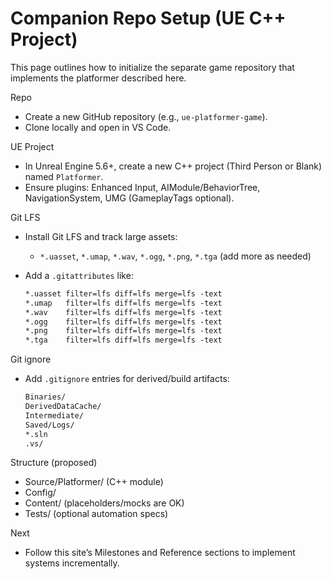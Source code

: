 # Companion Repo Setup (UE C++ Project)

This page outlines how to initialize the separate game repository that implements the platformer described here.

Repo

- Create a new GitHub repository (e.g., `ue-platformer-game`).
- Clone locally and open in VS Code.

UE Project

- In Unreal Engine 5.6+, create a new C++ project (Third Person or Blank) named `Platformer`.
- Ensure plugins: Enhanced Input, AIModule/BehaviorTree, NavigationSystem, UMG (GameplayTags optional).

Git LFS

- Install Git LFS and track large assets:
  - `*.uasset`, `*.umap`, `*.wav`, `*.ogg`, `*.png`, `*.tga` (add more as needed)
- Add a `.gitattributes` like:

  ```txt
  *.uasset filter=lfs diff=lfs merge=lfs -text
  *.umap   filter=lfs diff=lfs merge=lfs -text
  *.wav    filter=lfs diff=lfs merge=lfs -text
  *.ogg    filter=lfs diff=lfs merge=lfs -text
  *.png    filter=lfs diff=lfs merge=lfs -text
  *.tga    filter=lfs diff=lfs merge=lfs -text
  ```

Git ignore

- Add `.gitignore` entries for derived/build artifacts:

  ```txt
  Binaries/
  DerivedDataCache/
  Intermediate/
  Saved/Logs/
  *.sln
  .vs/
  ```

Structure (proposed)

- Source/Platformer/ (C++ module)
- Config/
- Content/ (placeholders/mocks are OK)
- Tests/ (optional automation specs)

Next

- Follow this site’s Milestones and Reference sections to implement systems incrementally.
